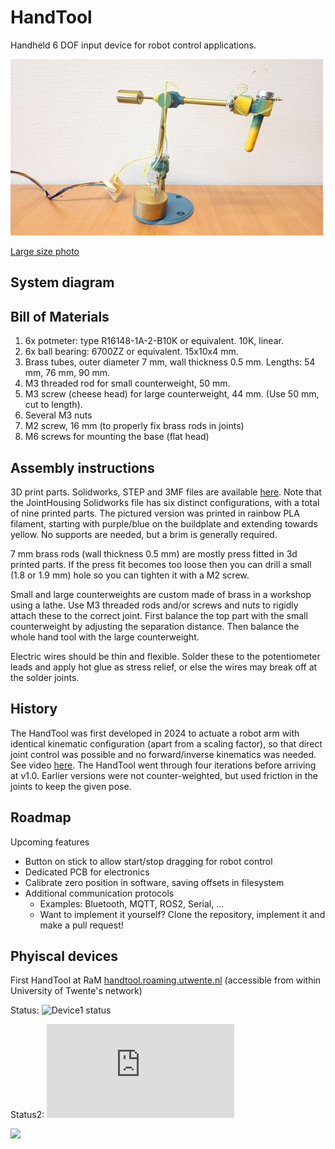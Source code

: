 # HandTool
Handheld 6 DOF input device for robot control applications.

![HandTool main view](pics/HandTool_500px.jpg)

[Large size photo](pics/HandTool_Main.jpg?raw=true)

## System diagram


## Bill of Materials

1. 6x potmeter: type R16148-1A-2-B10K or equivalent. 10K, linear.
2. 6x ball bearing: 6700ZZ or equivalent. 15x10x4 mm.
3. Brass tubes, outer diameter 7 mm, wall thickness 0.5 mm. Lengths: 54 mm, 76 mm, 90 mm.
4. M3 threaded rod for small counterweight, 50 mm.
5. M3 screw (cheese head) for large counterweight, 44 mm. (Use 50 mm, cut to length).
6. Several M3 nuts
7. M2 screw, 16 mm (to properly fix brass rods in joints)
8. M6 screws for mounting the base (flat head)

## Assembly instructions

3D print parts. Solidworks, STEP and 3MF files are available [here](CAD/v1_2024). Note that the JointHousing Solidworks file has six distinct configurations, with a total of nine printed parts. The pictured version was printed in rainbow PLA filament, starting with purple/blue on the buildplate and extending towards yellow. No supports are needed, but a brim is generally required.

7 mm brass rods (wall thickness 0.5 mm) are mostly press fitted in 3d printed parts. If the press fit becomes too loose then you can drill a small (1.8 or 1.9 mm) hole so you can tighten it with a M2 screw.

Small and large counterweights are custom made of brass in a workshop using a lathe. Use M3 threaded rods and/or screws and nuts to rigidly attach these to the correct joint. First balance the top part with the small counterweight by adjusting the separation distance. Then balance the whole hand tool with the large counterweight.

Electric wires should be thin and flexible. Solder these to the potentiometer leads and apply hot glue as stress relief, or else the wires may break off at the solder joints.

## History

The HandTool was first developed in 2024 to actuate a robot arm with identical kinematic configuration (apart from a scaling factor), so that direct joint control was possible and no forward/inverse kinematics was needed. See video [here](https://utwente.yuja.com/v/MamriRobot). The HandTool went through four iterations before arriving at v1.0. Earlier versions were not counter-weighted, but used friction in the joints to keep the given pose.

## Roadmap

Upcoming features

- Button on stick to allow start/stop dragging for robot control
- Dedicated PCB for electronics
- Calibrate zero position in software, saving offsets in filesystem
- Additional communication protocols
  - Examples: Bluetooth, MQTT, ROS2, Serial, ...
  - Want to implement it yourself? Clone the repository, implement it and make a pull request!
 


## Phyiscal devices

First HandTool at RaM [handtool.roaming.utwente.nl](http://handtool.roaming.utwente.nl/) (accessible from within University of Twente's network)

Status: ![Device1 status](https://img.shields.io/endpoint?url=https%3A%2F%2Fwww.vincentgroenhuis.nl%2Fdevices%2FHandTool_status.php)

Status2: ![Device2 status](https://vincentgroenhuis.nl/devices/handtool_badge.php)

<img src="https://vincentgroenhuis.nl/devices/handtool_badge.php"></img>
